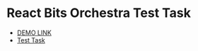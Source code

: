# React Bits Orchestra Test Task
- [DEMO LINK](https://i-stanko.github.io/react_bits-orchestra/)
- [Test Task](https://docs.google.com/document/d/14Ie3qHtQk3xKfNKMPZ7fko3y6A_UUxSyMITQs5-Pnv0/edit)
